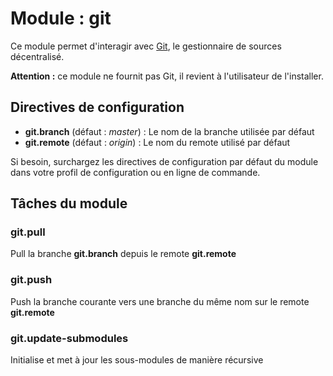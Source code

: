 # Module : git

Ce module permet d'interagir avec [Git](http://git-scm.com/), le gestionnaire de sources décentralisé.

**Attention :** ce module ne fournit pas Git, il revient à l'utilisateur de l'installer.

## Directives de configuration

* **git.branch** (défaut : *master*) : Le nom de la branche utilisée par défaut
* **git.remote** (défaut : *origin*) : Le nom du remote utilisé par défaut

Si besoin, surchargez les directives de configuration par défaut du module dans votre profil de configuration ou en ligne de commande.

## Tâches du module

### git.pull

Pull la branche **git.branch** depuis le remote **git.remote**

### git.push

Push la branche courante vers une branche du même nom sur le remote **git.remote**

### git.update-submodules

Initialise et met à jour les sous-modules de manière récursive
